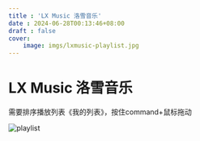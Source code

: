 ```yaml
---
title : 'LX Music 洛雪音乐'
date : 2024-06-28T00:13:46+08:00
draft : false
cover: 
    image: imgs/lxmusic-playlist.jpg
---
```

# LX Music 洛雪音乐
需要排序播放列表《我的列表》，按住command+鼠标拖动

![playlist](imgs/lxmusic-playlist.jpg)